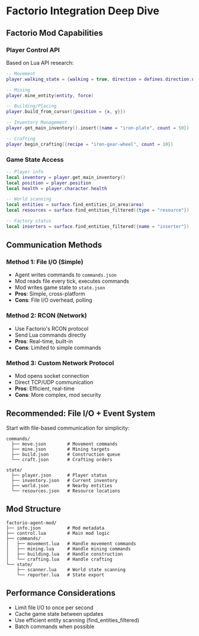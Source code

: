 # Factorio Integration Deep Dive

## Factorio Mod Capabilities

### Player Control API
Based on Lua API research:

```lua
-- Movement
player.walking_state = {walking = true, direction = defines.direction.north}

-- Mining
player.mine_entity(entity, force)

-- Building/Placing
player.build_from_cursor({position = {x, y}})

-- Inventory Management
player.get_main_inventory().insert({name = "iron-plate", count = 50})

-- Crafting
player.begin_crafting({recipe = "iron-gear-wheel", count = 10})
```

### Game State Access
```lua
-- Player info
local inventory = player.get_main_inventory()
local position = player.position
local health = player.character.health

-- World scanning
local entities = surface.find_entities_in_area(area)
local resources = surface.find_entities_filtered({type = "resource"})

-- Factory status
local inserters = surface.find_entities_filtered({name = "inserter"})
```

## Communication Methods

### Method 1: File I/O (Simple)
- Agent writes commands to `commands.json`
- Mod reads file every tick, executes commands
- Mod writes game state to `state.json`
- **Pros**: Simple, cross-platform
- **Cons**: File I/O overhead, polling

### Method 2: RCON (Network)
- Use Factorio's RCON protocol
- Send Lua commands directly
- **Pros**: Real-time, built-in
- **Cons**: Limited to simple commands

### Method 3: Custom Network Protocol
- Mod opens socket connection
- Direct TCP/UDP communication
- **Pros**: Efficient, real-time
- **Cons**: More complex, mod security

## Recommended: File I/O + Event System

Start with file-based communication for simplicity:

```
commands/
  ├── move.json        # Movement commands
  ├── mine.json        # Mining targets
  ├── build.json       # Construction queue
  └── craft.json       # Crafting orders

state/
  ├── player.json      # Player status
  ├── inventory.json   # Current inventory
  ├── world.json       # Nearby entities
  └── resources.json   # Resource locations
```

## Mod Structure

```
factorio-agent-mod/
├── info.json          # Mod metadata
├── control.lua        # Main mod logic
├── commands/
│   ├── movement.lua   # Handle movement commands
│   ├── mining.lua     # Handle mining commands
│   ├── building.lua   # Handle construction
│   └── crafting.lua   # Handle crafting
└── state/
    ├── scanner.lua    # World state scanning
    └── reporter.lua   # State export
```

## Performance Considerations
- Limit file I/O to once per second
- Cache game state between updates
- Use efficient entity scanning (find_entities_filtered)
- Batch commands when possible
